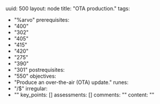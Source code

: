 uuid: 500
layout: node
title: "OTA production."
tags:
 - "%arvo"
prerequisites:
  - "400"
  - "302"
  - "405"
  - "415"
  - "420"
  - "275"
  - "390"
  - "301"
postrequisites:
  - "550"
objectives:
  - "Produce an over-the-air (OTA) update."
runes:
  - "/$"
irregular:
  - ""
key_points: []
assessments: []
comments: ""
content: ""